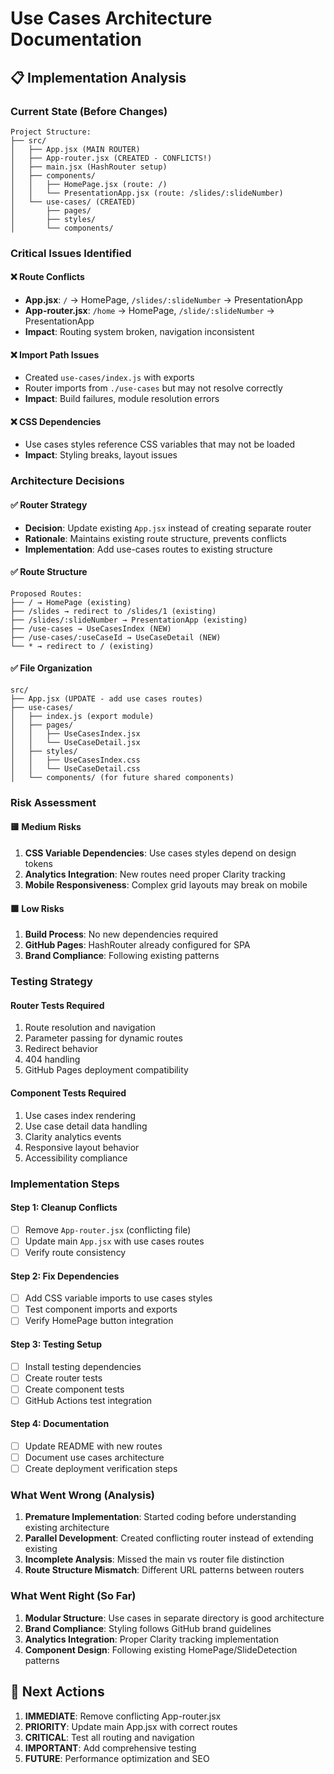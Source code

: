 # Use Cases Architecture Documentation

## 📋 Implementation Analysis

### **Current State (Before Changes)**
```
Project Structure:
├── src/
│   ├── App.jsx (MAIN ROUTER)
│   ├── App-router.jsx (CREATED - CONFLICTS!)
│   ├── main.jsx (HashRouter setup)
│   ├── components/
│   │   ├── HomePage.jsx (route: /)
│   │   └── PresentationApp.jsx (route: /slides/:slideNumber)
│   └── use-cases/ (CREATED)
│       ├── pages/
│       ├── styles/
│       └── components/
```

### **Critical Issues Identified**

#### ❌ **Route Conflicts**
- **App.jsx**: `/` → HomePage, `/slides/:slideNumber` → PresentationApp
- **App-router.jsx**: `/home` → HomePage, `/slide/:slideNumber` → PresentationApp
- **Impact**: Routing system broken, navigation inconsistent

#### ❌ **Import Path Issues**
- Created `use-cases/index.js` with exports
- Router imports from `./use-cases` but may not resolve correctly
- **Impact**: Build failures, module resolution errors

#### ❌ **CSS Dependencies**
- Use cases styles reference CSS variables that may not be loaded
- **Impact**: Styling breaks, layout issues

### **Architecture Decisions**

#### ✅ **Router Strategy**
- **Decision**: Update existing `App.jsx` instead of creating separate router
- **Rationale**: Maintains existing route structure, prevents conflicts
- **Implementation**: Add use-cases routes to existing structure

#### ✅ **Route Structure**
```
Proposed Routes:
├── / → HomePage (existing)
├── /slides → redirect to /slides/1 (existing)
├── /slides/:slideNumber → PresentationApp (existing)
├── /use-cases → UseCasesIndex (NEW)
├── /use-cases/:useCaseId → UseCaseDetail (NEW)
└── * → redirect to / (existing)
```

#### ✅ **File Organization**
```
src/
├── App.jsx (UPDATE - add use cases routes)
├── use-cases/
│   ├── index.js (export module)
│   ├── pages/
│   │   ├── UseCasesIndex.jsx
│   │   └── UseCaseDetail.jsx
│   ├── styles/
│   │   ├── UseCasesIndex.css
│   │   └── UseCaseDetail.css
│   └── components/ (for future shared components)
```

### **Risk Assessment**

#### 🟨 **Medium Risks**
1. **CSS Variable Dependencies**: Use cases styles depend on design tokens
2. **Analytics Integration**: New routes need proper Clarity tracking
3. **Mobile Responsiveness**: Complex grid layouts may break on mobile

#### 🟩 **Low Risks**
1. **Build Process**: No new dependencies required
2. **GitHub Pages**: HashRouter already configured for SPA
3. **Brand Compliance**: Following existing patterns

### **Testing Strategy**

#### **Router Tests Required**
1. Route resolution and navigation
2. Parameter passing for dynamic routes
3. Redirect behavior
4. 404 handling
5. GitHub Pages deployment compatibility

#### **Component Tests Required**
1. Use cases index rendering
2. Use case detail data handling
3. Clarity analytics events
4. Responsive layout behavior
5. Accessibility compliance

### **Implementation Steps**

#### **Step 1: Cleanup Conflicts**
- [ ] Remove `App-router.jsx` (conflicting file)
- [ ] Update main `App.jsx` with use cases routes
- [ ] Verify route consistency

#### **Step 2: Fix Dependencies**
- [ ] Add CSS variable imports to use cases styles
- [ ] Test component imports and exports
- [ ] Verify HomePage button integration

#### **Step 3: Testing Setup**
- [ ] Install testing dependencies
- [ ] Create router tests
- [ ] Create component tests
- [ ] GitHub Actions test integration

#### **Step 4: Documentation**
- [ ] Update README with new routes
- [ ] Document use cases architecture
- [ ] Create deployment verification steps

### **What Went Wrong (Analysis)**
1. **Premature Implementation**: Started coding before understanding existing architecture
2. **Parallel Development**: Created conflicting router instead of extending existing
3. **Incomplete Analysis**: Missed the main vs router file distinction
4. **Route Structure Mismatch**: Different URL patterns between routers

### **What Went Right (So Far)**
1. **Modular Structure**: Use cases in separate directory is good architecture
2. **Brand Compliance**: Styling follows GitHub brand guidelines
3. **Analytics Integration**: Proper Clarity tracking implementation
4. **Component Design**: Following existing HomePage/SlideDetection patterns

## 🎯 **Next Actions**

1. **IMMEDIATE**: Remove conflicting App-router.jsx
2. **PRIORITY**: Update main App.jsx with correct routes
3. **CRITICAL**: Test all routing and navigation
4. **IMPORTANT**: Add comprehensive testing
5. **FUTURE**: Performance optimization and SEO
